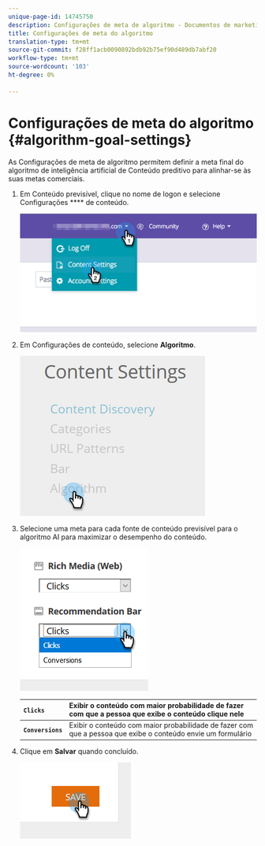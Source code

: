 ```yaml
---
unique-page-id: 14745750
description: Configurações de meta de algoritmo - Documentos de marketing - Documentação do produto
title: Configurações de meta do algoritmo
translation-type: tm+mt
source-git-commit: f28ff1acb0090892bdb92b75ef90d489db7abf20
workflow-type: tm+mt
source-wordcount: '103'
ht-degree: 0%

---
```



# Configurações de meta do algoritmo {#algorithm-goal-settings}

As Configurações de meta de algoritmo permitem definir a meta final do algoritmo de inteligência artificial de Conteúdo preditivo para alinhar-se às suas metas comerciais.

1. Em Conteúdo previsível, clique no nome de logon e selecione Configurações **** de conteúdo.

   ![](assets/1.png)

1. Em Configurações de conteúdo, selecione **Algoritmo**.

   ![](assets/two-1.png)

1. Selecione uma meta para cada fonte de conteúdo previsível para o algoritmo AI para maximizar o desempenho do conteúdo.

   ![](assets/three-new.png)

   | **`Clicks`** | Exibir o conteúdo com maior probabilidade de fazer com que a pessoa que exibe o conteúdo clique nele |
   |---|---|
   | **`Conversions`** | Exibir o conteúdo com maior probabilidade de fazer com que a pessoa que exibe o conteúdo envie um formulário |

1. Clique em **Salvar** quando concluído.

   ![](assets/four.png)

